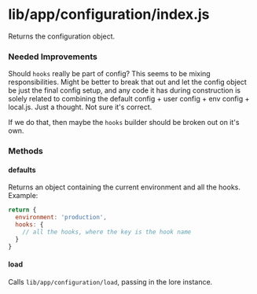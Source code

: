 # lib/app/configuration/index.js

Returns the configuration object.

### Needed Improvements

Should `hooks` really be part of config?  This seems to be mixing responsibilities.  Might be better to break that
out and let the config object be just the final config setup, and any code it has during construction is solely related
to combining the default config + user config + env config + local.js.  Just a thought.  Not sure it's correct.

If we do that, then maybe the `hooks` builder should be broken out on it's own.

### Methods

#### defaults

Returns an object containing the current environment and all the hooks. Example:

```js
return {
  environment: 'production',
  hooks: {
    // all the hooks, where the key is the hook name
  }
}
```

#### load

Calls `lib/app/configuration/load`, passing in the lore instance.
